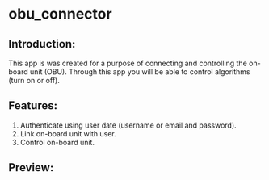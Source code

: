 # obu_connector

## Introduction:

  This app is was created for a purpose of connecting and controlling the on-board unit (OBU). Through this app you will be able to control algorithms (turn on or off).
  
## Features:

  1. Authenticate using user date (username or email and password).
  2. Link on-board unit with user.
  3. Control on-board unit.
 
## Preview:

